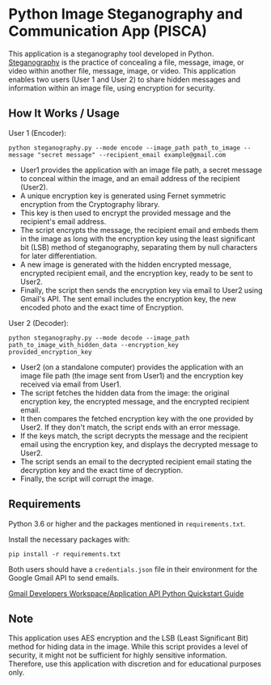 # Python Image Steganography and Communication App (PISCA)

This application is a steganography tool developed in Python. [Steganography](https://en.wikipedia.org/wiki/Steganography) is the practice of concealing a file, message, image, or video within another file, message, image, or video. This application enables two users (User 1 and User 2) to share hidden messages and information within an image file, using encryption for security.

## How It Works / Usage 

User 1 (Encoder):
```
python steganography.py --mode encode --image_path path_to_image --message "secret message" --recipient_email example@gmail.com
```
- User1 provides the application with an image file path, a secret message to conceal within the image, and an email address of the recipient (User2).
- A unique encryption key is generated using Fernet symmetric encryption from the Cryptography library.
- This key is then used to encrypt the provided message and the recipient's email address.
- The script encrypts the message, the recipient email and embeds them in the image as long with the encryption key using the least significant bit (LSB) method of steganography, separating them by null characters for later differentiation.
- A new image is generated with the hidden encrypted message, encrypted recipient email, and the encryption key, ready to be sent to User2.
- Finally, the script then sends the encryption key via email to User2 using Gmail's API. The sent email includes the encryption key, the new encoded photo and the exact time of Encryption.


User 2 (Decoder):
```
python steganography.py --mode decode --image_path path_to_image_with_hidden_data --encryption_key provided_encryption_key
```
- User2 (on a standalone computer) provides the application with an image file path (the image sent from User1) and the encryption key received via email from User1.
- The script fetches the hidden data from the image: the original encryption key, the encrypted message, and the encrypted recipient email.
- It then compares the fetched encryption key with the one provided by User2. If they don't match, the script ends with an error message.
- If the keys match, the script decrypts the message and the recipient email using the encryption key, and displays the decrypted message to User2.
- The script sends an email to the decrypted recipient email stating the decryption key and the exact time of decryption.
- Finally, the script will corrupt the image.

## Requirements
Python 3.6 or higher and the packages mentioned in `requirements.txt`.

Install the necessary packages with:
```
pip install -r requirements.txt
```

Both users should have a `credentials.json` file in their environment for the Google Gmail API to send emails.


[Gmail Developers Workspace/Application API Python Quickstart Guide](https://developers.google.com/gmail/api/quickstart/python)

## Note
This application uses AES encryption and the LSB (Least Significant Bit) method for hiding data in the image. While this script provides a level of security, it might not be sufficient for highly sensitive information. Therefore, use this application with discretion and for educational purposes only.
